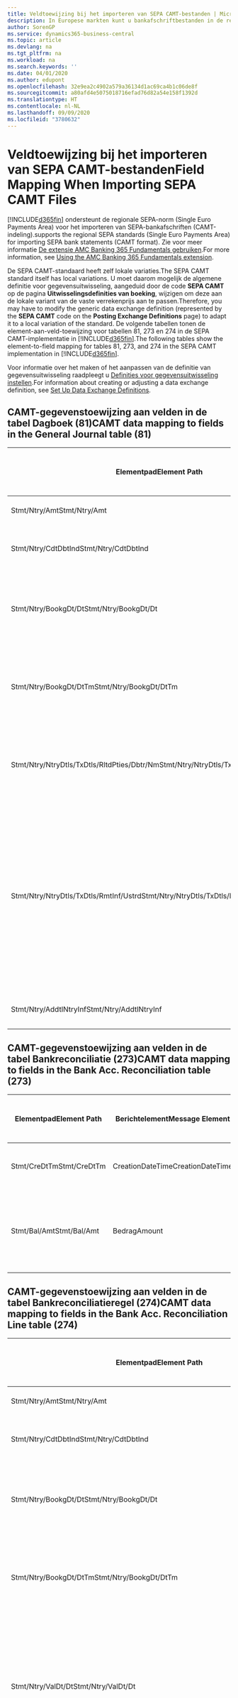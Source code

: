 ```yaml
---
title: Veldtoewijzing bij het importeren van SEPA CAMT-bestanden | Microsoft Docs
description: In Europese markten kunt u bankafschriftbestanden in de regionale SEPA-norm (Single Euro Payments Area) importeren.
author: SorenGP
ms.service: dynamics365-business-central
ms.topic: article
ms.devlang: na
ms.tgt_pltfrm: na
ms.workload: na
ms.search.keywords: ''
ms.date: 04/01/2020
ms.author: edupont
ms.openlocfilehash: 32e9ea2c4902a579a36134d1ac69ca4b1c06de8f
ms.sourcegitcommit: a80afd4e5075018716efad76d82a54e158f1392d
ms.translationtype: HT
ms.contentlocale: nl-NL
ms.lasthandoff: 09/09/2020
ms.locfileid: "3780632"
---
```

# <a name="field-mapping-when-importing-sepa-camt-files"></a><span data-ttu-id="63320-103">Veldtoewijzing bij het importeren van SEPA CAMT-bestanden</span><span class="sxs-lookup"><span data-stu-id="63320-103">Field Mapping When Importing SEPA CAMT Files</span></span>
[!INCLUDE[d365fin](includes/d365fin_md.md)] <span data-ttu-id="63320-104">ondersteunt de regionale SEPA-norm (Single Euro Payments Area) voor het importeren van SEPA-bankafschriften (CAMT-indeling).</span><span class="sxs-lookup"><span data-stu-id="63320-104">supports the regional SEPA standards (Single Euro Payments Area) for importing SEPA bank statements (CAMT format).</span></span> <span data-ttu-id="63320-105">Zie voor meer informatie [De extensie AMC Banking 365 Fundamentals gebruiken](ui-extensions-amc-banking.md).</span><span class="sxs-lookup"><span data-stu-id="63320-105">For more information, see [Using the AMC Banking 365 Fundamentals extension](ui-extensions-amc-banking.md).</span></span>  

 <span data-ttu-id="63320-106">De SEPA CAMT-standaard heeft zelf lokale variaties.</span><span class="sxs-lookup"><span data-stu-id="63320-106">The SEPA CAMT standard itself has local variations.</span></span> <span data-ttu-id="63320-107">U moet daarom mogelijk de algemene definitie voor gegevensuitwisseling, aangeduid door de code **SEPA CAMT** op de pagina **Uitwisselingsdefinities van boeking**, wijzigen om deze aan de lokale variant van de vaste verrekenprijs aan te passen.</span><span class="sxs-lookup"><span data-stu-id="63320-107">Therefore, you may have to modify the generic data exchange definition (represented by the **SEPA CAMT** code on the **Posting Exchange Definitions** page) to adapt it to a local variation of the standard.</span></span> <span data-ttu-id="63320-108">De volgende tabellen tonen de element-aan-veld-toewijzing voor tabellen 81, 273 en 274 in de SEPA CAMT-implementatie in [!INCLUDE[d365fin](includes/d365fin_md.md)].</span><span class="sxs-lookup"><span data-stu-id="63320-108">The following tables show the element-to-field mapping for tables 81, 273, and 274 in the SEPA CAMT implementation in [!INCLUDE[d365fin](includes/d365fin_md.md)].</span></span>  

 <span data-ttu-id="63320-109">Voor informatie over het maken of het aanpassen van de definitie van gegevensuitwisseling raadpleegt u [Definities voor gegevensuitwisseling instellen](across-how-to-set-up-data-exchange-definitions.md).</span><span class="sxs-lookup"><span data-stu-id="63320-109">For information about creating or adjusting a data exchange definition, see [Set Up Data Exchange Definitions](across-how-to-set-up-data-exchange-definitions.md).</span></span>  

## <a name="camt-data-mapping-to-fields-in-the-general-journal-table-81"></a><span data-ttu-id="63320-110">CAMT-gegevenstoewijzing aan velden in de tabel Dagboek (81)</span><span class="sxs-lookup"><span data-stu-id="63320-110">CAMT data mapping to fields in the General Journal table (81)</span></span>  

|<span data-ttu-id="63320-111">Elementpad</span><span class="sxs-lookup"><span data-stu-id="63320-111">Element Path</span></span>|<span data-ttu-id="63320-112">Berichtelement</span><span class="sxs-lookup"><span data-stu-id="63320-112">Message Element</span></span>|<span data-ttu-id="63320-113">Gegevenssoort</span><span class="sxs-lookup"><span data-stu-id="63320-113">Data Type</span></span>|<span data-ttu-id="63320-114">Omschrijving</span><span class="sxs-lookup"><span data-stu-id="63320-114">Description</span></span>|<span data-ttu-id="63320-115">Identificatie voor een negatief teken</span><span class="sxs-lookup"><span data-stu-id="63320-115">Negative-Sign Identifier</span></span>|<span data-ttu-id="63320-116">Veldnr.</span><span class="sxs-lookup"><span data-stu-id="63320-116">Field No.</span></span>|<span data-ttu-id="63320-117">Veldnaam</span><span class="sxs-lookup"><span data-stu-id="63320-117">Field Name</span></span>|  
|------------------|---------------------|---------------|-----------------|-------------------------------|---------------|----------------|  
|<span data-ttu-id="63320-118">Stmt/Ntry/Amt</span><span class="sxs-lookup"><span data-stu-id="63320-118">Stmt/Ntry/Amt</span></span>|<span data-ttu-id="63320-119">Bedrag</span><span class="sxs-lookup"><span data-stu-id="63320-119">Amount</span></span>|<span data-ttu-id="63320-120">Decimaal</span><span class="sxs-lookup"><span data-stu-id="63320-120">Decimal</span></span>|<span data-ttu-id="63320-121">Het geldbedrag in de kaspost</span><span class="sxs-lookup"><span data-stu-id="63320-121">The amount of money in the cash entry</span></span>||<span data-ttu-id="63320-122">13</span><span class="sxs-lookup"><span data-stu-id="63320-122">13</span></span>|<span data-ttu-id="63320-123">Bedrag</span><span class="sxs-lookup"><span data-stu-id="63320-123">Amount</span></span>|  
|<span data-ttu-id="63320-124">Stmt/Ntry/CdtDbtInd</span><span class="sxs-lookup"><span data-stu-id="63320-124">Stmt/Ntry/CdtDbtInd</span></span>|<span data-ttu-id="63320-125">CreditDebitIndicator</span><span class="sxs-lookup"><span data-stu-id="63320-125">CreditDebitIndicator</span></span>|<span data-ttu-id="63320-126">Tekst</span><span class="sxs-lookup"><span data-stu-id="63320-126">Text</span></span>|<span data-ttu-id="63320-127">Geeft aan of de post een credit- of een debetpost is</span><span class="sxs-lookup"><span data-stu-id="63320-127">Indicates whether the entry is a credit or a debit entry</span></span>|<span data-ttu-id="63320-128">DBIT</span><span class="sxs-lookup"><span data-stu-id="63320-128">DBIT</span></span>|<span data-ttu-id="63320-129">13</span><span class="sxs-lookup"><span data-stu-id="63320-129">13</span></span>|<span data-ttu-id="63320-130">Bedrag</span><span class="sxs-lookup"><span data-stu-id="63320-130">Amount</span></span>|  
|<span data-ttu-id="63320-131">Stmt/Ntry/BookgDt/Dt</span><span class="sxs-lookup"><span data-stu-id="63320-131">Stmt/Ntry/BookgDt/Dt</span></span>|<span data-ttu-id="63320-132">Datum</span><span class="sxs-lookup"><span data-stu-id="63320-132">Date</span></span>|<span data-ttu-id="63320-133">Datum</span><span class="sxs-lookup"><span data-stu-id="63320-133">Date</span></span>|<span data-ttu-id="63320-134">De datum waarop een post wordt geboekt naar een rekening in de boeken van de rekeningservice</span><span class="sxs-lookup"><span data-stu-id="63320-134">The date when an entry is posted to an account on the account servicer's books</span></span>||<span data-ttu-id="63320-135">5</span><span class="sxs-lookup"><span data-stu-id="63320-135">5</span></span>|<span data-ttu-id="63320-136">Boekingsdatum</span><span class="sxs-lookup"><span data-stu-id="63320-136">Posting Date</span></span>|  
|<span data-ttu-id="63320-137">Stmt/Ntry/BookgDt/DtTm</span><span class="sxs-lookup"><span data-stu-id="63320-137">Stmt/Ntry/BookgDt/DtTm</span></span>|<span data-ttu-id="63320-138">DateTime</span><span class="sxs-lookup"><span data-stu-id="63320-138">DateTime</span></span>|<span data-ttu-id="63320-139">DateTime</span><span class="sxs-lookup"><span data-stu-id="63320-139">DateTime</span></span>|<span data-ttu-id="63320-140">De datum en tijd waarop een post wordt geboekt naar een rekening in de boeken van de rekeningservice</span><span class="sxs-lookup"><span data-stu-id="63320-140">The date and time when an entry is posted to an account on the account servicer's books</span></span>||<span data-ttu-id="63320-141">5</span><span class="sxs-lookup"><span data-stu-id="63320-141">5</span></span>|<span data-ttu-id="63320-142">Boekingsdatum</span><span class="sxs-lookup"><span data-stu-id="63320-142">Posting Date</span></span>|  
|<span data-ttu-id="63320-143">Stmt/Ntry/NtryDtls/TxDtls/RltdPties/Dbtr/Nm</span><span class="sxs-lookup"><span data-stu-id="63320-143">Stmt/Ntry/NtryDtls/TxDtls/RltdPties/Dbtr/Nm</span></span>|<span data-ttu-id="63320-144">Naam</span><span class="sxs-lookup"><span data-stu-id="63320-144">Name</span></span>|<span data-ttu-id="63320-145">Tekst</span><span class="sxs-lookup"><span data-stu-id="63320-145">Text</span></span>|<span data-ttu-id="63320-146">De naam van de partij die een geldbedrag is verschuldigd aan de (uiteindelijke) incassant</span><span class="sxs-lookup"><span data-stu-id="63320-146">The name of the party that owes an amount of money to the (ultimate) creditor</span></span>||<span data-ttu-id="63320-147">1221</span><span class="sxs-lookup"><span data-stu-id="63320-147">1221</span></span>|<span data-ttu-id="63320-148">Informatie over betaler</span><span class="sxs-lookup"><span data-stu-id="63320-148">Payer Information</span></span>|  
|<span data-ttu-id="63320-149">Stmt/Ntry/NtryDtls/TxDtls/RmtInf/Ustrd</span><span class="sxs-lookup"><span data-stu-id="63320-149">Stmt/Ntry/NtryDtls/TxDtls/RmtInf/Ustrd</span></span>|<span data-ttu-id="63320-150">Ongestructureerd</span><span class="sxs-lookup"><span data-stu-id="63320-150">Unstructured</span></span>|<span data-ttu-id="63320-151">Tekst</span><span class="sxs-lookup"><span data-stu-id="63320-151">Text</span></span>|<span data-ttu-id="63320-152">Informatie die wordt verschaft om de afstemming/reconciliatie mogelijk te maken van een post met de artikelen die de betaling wordt geacht te vereffenen, zoals commerciële facturen in een vorderingsysteem, in een ongestructureerde vorm</span><span class="sxs-lookup"><span data-stu-id="63320-152">Information supplied to enable the matching/reconciliation of an entry with the items that the payment is intended to settle, such as commercial invoices in an accounts-receivable system, in an unstructured form</span></span>||<span data-ttu-id="63320-153">8</span><span class="sxs-lookup"><span data-stu-id="63320-153">8</span></span>|<span data-ttu-id="63320-154">Omschrijving</span><span class="sxs-lookup"><span data-stu-id="63320-154">Description</span></span>|  
|<span data-ttu-id="63320-155">Stmt/Ntry/AddtlNtryInf</span><span class="sxs-lookup"><span data-stu-id="63320-155">Stmt/Ntry/AddtlNtryInf</span></span>|<span data-ttu-id="63320-156">AdditionalEntryInformation</span><span class="sxs-lookup"><span data-stu-id="63320-156">AdditionalEntryInformation</span></span>|<span data-ttu-id="63320-157">Tekst</span><span class="sxs-lookup"><span data-stu-id="63320-157">Text</span></span>|<span data-ttu-id="63320-158">Extra informatie over de invoer</span><span class="sxs-lookup"><span data-stu-id="63320-158">Additional information about the entry</span></span>||<span data-ttu-id="63320-159">1222</span><span class="sxs-lookup"><span data-stu-id="63320-159">1222</span></span>|<span data-ttu-id="63320-160">Transactie-informatie</span><span class="sxs-lookup"><span data-stu-id="63320-160">Transaction Information</span></span>|  

## <a name="camt-data-mapping-to-fields-in-the-bank-acc-reconciliation-table-273"></a><span data-ttu-id="63320-161">CAMT-gegevenstoewijzing aan velden in de tabel Bankreconciliatie (273)</span><span class="sxs-lookup"><span data-stu-id="63320-161">CAMT data mapping to fields in the Bank Acc. Reconciliation table (273)</span></span>  

|<span data-ttu-id="63320-162">Elementpad</span><span class="sxs-lookup"><span data-stu-id="63320-162">Element Path</span></span>|<span data-ttu-id="63320-163">Berichtelement</span><span class="sxs-lookup"><span data-stu-id="63320-163">Message Element</span></span>|<span data-ttu-id="63320-164">Gegevenssoort</span><span class="sxs-lookup"><span data-stu-id="63320-164">Data Type</span></span>|<span data-ttu-id="63320-165">Omschrijving</span><span class="sxs-lookup"><span data-stu-id="63320-165">Description</span></span>|<span data-ttu-id="63320-166">Identificatie voor een negatief teken</span><span class="sxs-lookup"><span data-stu-id="63320-166">Negative-Sign Identifier</span></span>|<span data-ttu-id="63320-167">Veldnr.</span><span class="sxs-lookup"><span data-stu-id="63320-167">Field No.</span></span>|<span data-ttu-id="63320-168">Veldnaam</span><span class="sxs-lookup"><span data-stu-id="63320-168">Field Name</span></span>|  
|------------------|---------------------|---------------|-----------------|-------------------------------|---------------|----------------|  
|<span data-ttu-id="63320-169">Stmt/CreDtTm</span><span class="sxs-lookup"><span data-stu-id="63320-169">Stmt/CreDtTm</span></span>|<span data-ttu-id="63320-170">CreationDateTime</span><span class="sxs-lookup"><span data-stu-id="63320-170">CreationDateTime</span></span>|<span data-ttu-id="63320-171">Datum</span><span class="sxs-lookup"><span data-stu-id="63320-171">Date</span></span>|<span data-ttu-id="63320-172">De datum en tijd waarop het bericht is gemaakt.</span><span class="sxs-lookup"><span data-stu-id="63320-172">The date and time when the message was created</span></span>||<span data-ttu-id="63320-173">3</span><span class="sxs-lookup"><span data-stu-id="63320-173">3</span></span>|<span data-ttu-id="63320-174">Afschriftdatum</span><span class="sxs-lookup"><span data-stu-id="63320-174">Statement Date</span></span>|  
|<span data-ttu-id="63320-175">Stmt/Bal/Amt</span><span class="sxs-lookup"><span data-stu-id="63320-175">Stmt/Bal/Amt</span></span>|<span data-ttu-id="63320-176">Bedrag</span><span class="sxs-lookup"><span data-stu-id="63320-176">Amount</span></span>|<span data-ttu-id="63320-177">Decimaal</span><span class="sxs-lookup"><span data-stu-id="63320-177">Decimal</span></span>|<span data-ttu-id="63320-178">Het bedrag dat resulteert uit de tot een nettowaarde teruggebrachte bedragen voor alle debet- en creditposten</span><span class="sxs-lookup"><span data-stu-id="63320-178">The amount resulting from the netted amounts for all debit and credit entries</span></span>||<span data-ttu-id="63320-179">4</span><span class="sxs-lookup"><span data-stu-id="63320-179">4</span></span>|<span data-ttu-id="63320-180">Eindsaldo afschrift</span><span class="sxs-lookup"><span data-stu-id="63320-180">Statement Ending Balance</span></span>|  

## <a name="camt-data-mapping-to-fields-in-the-bank-acc-reconciliation-line-table-274"></a><span data-ttu-id="63320-181">CAMT-gegevenstoewijzing aan velden in de tabel Bankreconciliatieregel (274)</span><span class="sxs-lookup"><span data-stu-id="63320-181">CAMT data mapping to fields in the Bank Acc. Reconciliation Line table (274)</span></span>  

|<span data-ttu-id="63320-182">Elementpad</span><span class="sxs-lookup"><span data-stu-id="63320-182">Element Path</span></span>|<span data-ttu-id="63320-183">Berichtelement</span><span class="sxs-lookup"><span data-stu-id="63320-183">Message Element</span></span>|<span data-ttu-id="63320-184">Gegevenssoort</span><span class="sxs-lookup"><span data-stu-id="63320-184">Data Type</span></span>|<span data-ttu-id="63320-185">Omschrijving</span><span class="sxs-lookup"><span data-stu-id="63320-185">Description</span></span>|<span data-ttu-id="63320-186">Identificatie voor een negatief teken</span><span class="sxs-lookup"><span data-stu-id="63320-186">Negative-Sign Identifier</span></span>|<span data-ttu-id="63320-187">Veldnr.</span><span class="sxs-lookup"><span data-stu-id="63320-187">Field No.</span></span>|<span data-ttu-id="63320-188">Veldnaam</span><span class="sxs-lookup"><span data-stu-id="63320-188">Field Name</span></span>|  
|------------------|---------------------|---------------|-----------------|-------------------------------|---------------|----------------|  
|<span data-ttu-id="63320-189">Stmt/Ntry/Amt</span><span class="sxs-lookup"><span data-stu-id="63320-189">Stmt/Ntry/Amt</span></span>|<span data-ttu-id="63320-190">Bedrag</span><span class="sxs-lookup"><span data-stu-id="63320-190">Amount</span></span>|<span data-ttu-id="63320-191">Decimaal</span><span class="sxs-lookup"><span data-stu-id="63320-191">Decimal</span></span>|<span data-ttu-id="63320-192">Het geldbedrag in de kaspost</span><span class="sxs-lookup"><span data-stu-id="63320-192">The amount of money in the cash entry</span></span>||<span data-ttu-id="63320-193">7</span><span class="sxs-lookup"><span data-stu-id="63320-193">7</span></span>|<span data-ttu-id="63320-194">Afschrifttotaal</span><span class="sxs-lookup"><span data-stu-id="63320-194">Statement Amount</span></span>|  
|<span data-ttu-id="63320-195">Stmt/Ntry/CdtDbtInd</span><span class="sxs-lookup"><span data-stu-id="63320-195">Stmt/Ntry/CdtDbtInd</span></span>|<span data-ttu-id="63320-196">CreditDebitIndicator</span><span class="sxs-lookup"><span data-stu-id="63320-196">CreditDebitIndicator</span></span>|<span data-ttu-id="63320-197">Tekst</span><span class="sxs-lookup"><span data-stu-id="63320-197">Text</span></span>|<span data-ttu-id="63320-198">Geeft aan of de post een credit- of een debetpost is</span><span class="sxs-lookup"><span data-stu-id="63320-198">Indicates whether the entry is a credit or a debit entry</span></span>|<span data-ttu-id="63320-199">DBIT</span><span class="sxs-lookup"><span data-stu-id="63320-199">DBIT</span></span>|<span data-ttu-id="63320-200">7</span><span class="sxs-lookup"><span data-stu-id="63320-200">7</span></span>|<span data-ttu-id="63320-201">Afschrifttotaal</span><span class="sxs-lookup"><span data-stu-id="63320-201">Statement Amount</span></span>|  
|<span data-ttu-id="63320-202">Stmt/Ntry/BookgDt/Dt</span><span class="sxs-lookup"><span data-stu-id="63320-202">Stmt/Ntry/BookgDt/Dt</span></span>|<span data-ttu-id="63320-203">Datum</span><span class="sxs-lookup"><span data-stu-id="63320-203">Date</span></span>|<span data-ttu-id="63320-204">Datum</span><span class="sxs-lookup"><span data-stu-id="63320-204">Date</span></span>|<span data-ttu-id="63320-205">De datum waarop een post wordt geboekt naar een rekening in de boeken van de rekeningservice</span><span class="sxs-lookup"><span data-stu-id="63320-205">The date when an entry is posted to an account on the account servicer's books</span></span>||<span data-ttu-id="63320-206">5</span><span class="sxs-lookup"><span data-stu-id="63320-206">5</span></span>|<span data-ttu-id="63320-207">Transactiedatum</span><span class="sxs-lookup"><span data-stu-id="63320-207">Transaction Date</span></span>|  
|<span data-ttu-id="63320-208">Stmt/Ntry/BookgDt/DtTm</span><span class="sxs-lookup"><span data-stu-id="63320-208">Stmt/Ntry/BookgDt/DtTm</span></span>|<span data-ttu-id="63320-209">DateTime</span><span class="sxs-lookup"><span data-stu-id="63320-209">DateTime</span></span>|<span data-ttu-id="63320-210">DateTime</span><span class="sxs-lookup"><span data-stu-id="63320-210">DateTime</span></span>|<span data-ttu-id="63320-211">De datum en tijd waarop een post wordt geboekt naar een rekening in de boeken van de rekeningservice</span><span class="sxs-lookup"><span data-stu-id="63320-211">The date and time when an entry is posted to an account on the account servicer's books</span></span>||<span data-ttu-id="63320-212">5</span><span class="sxs-lookup"><span data-stu-id="63320-212">5</span></span>|<span data-ttu-id="63320-213">Transactiedatum</span><span class="sxs-lookup"><span data-stu-id="63320-213">Transaction Date</span></span>|  
|<span data-ttu-id="63320-214">Stmt/Ntry/ValDt/Dt</span><span class="sxs-lookup"><span data-stu-id="63320-214">Stmt/Ntry/ValDt/Dt</span></span>|<span data-ttu-id="63320-215">Datum</span><span class="sxs-lookup"><span data-stu-id="63320-215">Date</span></span>|<span data-ttu-id="63320-216">Datum</span><span class="sxs-lookup"><span data-stu-id="63320-216">Date</span></span>|<span data-ttu-id="63320-217">De datum waarop activa beschikbaar worden voor de rekeninghouder in het geval van een creditpost, of niet meer beschikbaar zijn voor de rekeninghouder in het geval van een debetpost</span><span class="sxs-lookup"><span data-stu-id="63320-217">The date when assets become available to the account owner in case of a credit entry, or cease to be available to the account owner in case of a debit entry</span></span>||<span data-ttu-id="63320-218">12</span><span class="sxs-lookup"><span data-stu-id="63320-218">12</span></span>|<span data-ttu-id="63320-219">Waardedatum</span><span class="sxs-lookup"><span data-stu-id="63320-219">Value Date</span></span>|  
|<span data-ttu-id="63320-220">Stmt/Ntry/ValDt/DtTm</span><span class="sxs-lookup"><span data-stu-id="63320-220">Stmt/Ntry/ValDt/DtTm</span></span>|<span data-ttu-id="63320-221">DateTime</span><span class="sxs-lookup"><span data-stu-id="63320-221">DateTime</span></span>|<span data-ttu-id="63320-222">DateTime</span><span class="sxs-lookup"><span data-stu-id="63320-222">DateTime</span></span>|<span data-ttu-id="63320-223">De datum en tijd waarop activa beschikbaar worden voor de rekeninghouder in het geval van een creditpost, of niet meer beschikbaar zijn voor de rekeninghouder in het geval van een debetpost</span><span class="sxs-lookup"><span data-stu-id="63320-223">The date and time when assets become available to the account owner in case of a credit entry, or cease to be available to the account owner in case of a debit entry</span></span>||<span data-ttu-id="63320-224">12</span><span class="sxs-lookup"><span data-stu-id="63320-224">12</span></span>|<span data-ttu-id="63320-225">Waardedatum</span><span class="sxs-lookup"><span data-stu-id="63320-225">Value Date</span></span>|  
|<span data-ttu-id="63320-226">Stmt/Ntry/NtryDtls/TxDtls/RltdPties/Dbtr/Nm</span><span class="sxs-lookup"><span data-stu-id="63320-226">Stmt/Ntry/NtryDtls/TxDtls/RltdPties/Dbtr/Nm</span></span>|<span data-ttu-id="63320-227">Naam</span><span class="sxs-lookup"><span data-stu-id="63320-227">Name</span></span>|<span data-ttu-id="63320-228">Tekst</span><span class="sxs-lookup"><span data-stu-id="63320-228">Text</span></span>|<span data-ttu-id="63320-229">De naam van de partij die een geldbedrag is verschuldigd aan de (uiteindelijke) incassant</span><span class="sxs-lookup"><span data-stu-id="63320-229">The name of the party that owes an amount of money to the (ultimate) creditor</span></span>||<span data-ttu-id="63320-230">15</span><span class="sxs-lookup"><span data-stu-id="63320-230">15</span></span>|<span data-ttu-id="63320-231">Informatie over betaler</span><span class="sxs-lookup"><span data-stu-id="63320-231">Payer Information</span></span>|  
|<span data-ttu-id="63320-232">Stmt/Ntry/NtryDtls/TxDtls/RmtInf/Ustrd</span><span class="sxs-lookup"><span data-stu-id="63320-232">Stmt/Ntry/NtryDtls/TxDtls/RmtInf/Ustrd</span></span>|<span data-ttu-id="63320-233">Ongestructureerd</span><span class="sxs-lookup"><span data-stu-id="63320-233">Unstructured</span></span>|<span data-ttu-id="63320-234">Tekst</span><span class="sxs-lookup"><span data-stu-id="63320-234">Text</span></span>|<span data-ttu-id="63320-235">Informatie die wordt verschaft om de afstemming/reconciliatie mogelijk te maken van een post met de artikelen die de betaling wordt geacht te vereffenen, zoals commerciële facturen in een vorderingsysteem, in een ongestructureerde vorm</span><span class="sxs-lookup"><span data-stu-id="63320-235">Information supplied to enable the matching/reconciliation of an entry with the items that the payment is intended to settle, such as commercial invoices in an accounts-receivable system, in an unstructured form</span></span>||<span data-ttu-id="63320-236">6</span><span class="sxs-lookup"><span data-stu-id="63320-236">6</span></span>|<span data-ttu-id="63320-237">Omschrijving</span><span class="sxs-lookup"><span data-stu-id="63320-237">Description</span></span>|  
|<span data-ttu-id="63320-238">Stmt/Ntry/AddtlNtryInf</span><span class="sxs-lookup"><span data-stu-id="63320-238">Stmt/Ntry/AddtlNtryInf</span></span>|<span data-ttu-id="63320-239">AdditionalEntryInformation</span><span class="sxs-lookup"><span data-stu-id="63320-239">AdditionalEntryInformation</span></span>|<span data-ttu-id="63320-240">Tekst</span><span class="sxs-lookup"><span data-stu-id="63320-240">Text</span></span>|<span data-ttu-id="63320-241">Extra informatie over de invoer</span><span class="sxs-lookup"><span data-stu-id="63320-241">Additional information about the entry</span></span>||<span data-ttu-id="63320-242">16</span><span class="sxs-lookup"><span data-stu-id="63320-242">16</span></span>|<span data-ttu-id="63320-243">Transactie-informatie</span><span class="sxs-lookup"><span data-stu-id="63320-243">Transaction Information</span></span>|  

 <span data-ttu-id="63320-244">Elementen in het knooppunt **Ntry** die worden geïmporteerd in [!INCLUDE[d365fin](includes/d365fin_md.md)] maar niet aan velden worden toegewezen, worden opgeslagen in de tabel **Kolomdef. boekingsuitwisseling**.</span><span class="sxs-lookup"><span data-stu-id="63320-244">Elements in the **Ntry** node that are imported into [!INCLUDE[d365fin](includes/d365fin_md.md)] but not mapped to any fields are stored in the **Posting Exch. Column Def** table.</span></span> <span data-ttu-id="63320-245">Gebruikers kunnen deze elementen vanuit de pagina's **Betalingsreconciliatiedagboek**, **Betalingsvereffening** en **Bankreconciliatie** weergeven door de actie **Details bankrekeningafschriftregel** te kiezen.</span><span class="sxs-lookup"><span data-stu-id="63320-245">Users can view these elements from the **Payment Reconciliation Journal**, **Payment Application**, and **Bank Acc. Reconciliation** pages by choosing the **Bank Statement Line Details** action.</span></span> <span data-ttu-id="63320-246">Zie voor meer informatie [Betalingen vereffenen met automatische vereffening](receivables-how-reconcile-payments-auto-application.md).</span><span class="sxs-lookup"><span data-stu-id="63320-246">For more information, see [Reconcile Payments Using Automatic Application](receivables-how-reconcile-payments-auto-application.md).</span></span>  
## <a name="see-also"></a><span data-ttu-id="63320-247">Zie ook</span><span class="sxs-lookup"><span data-stu-id="63320-247">See Also</span></span>  
[<span data-ttu-id="63320-248">Gegevensuitwisseling instellen</span><span class="sxs-lookup"><span data-stu-id="63320-248">Setting Up Data Exchange</span></span>](across-set-up-data-exchange.md)  
[<span data-ttu-id="63320-249">Gegevens elektronisch uitwisselen</span><span class="sxs-lookup"><span data-stu-id="63320-249">Exchanging Data Electronically</span></span>](across-data-exchange.md)  
<span data-ttu-id="63320-250">[De AMC Banking 365 Fundamentals-extensie gebruiken](ui-extensions-amc-banking.md) </span><span class="sxs-lookup"><span data-stu-id="63320-250">[Using the AMC Banking 365 Fundamentals extension](ui-extensions-amc-banking.md) </span></span>  
[<span data-ttu-id="63320-251">Gebruik XML-schema's om definities voor gegevensuitwisseling voor te bereiden</span><span class="sxs-lookup"><span data-stu-id="63320-251">Use XML Schemas to Prepare Data Exchange Definitions</span></span>](across-how-to-use-xml-schemas-to-prepare-data-exchange-definitions.md)  
[<span data-ttu-id="63320-252">Betalingen reconciliëren met automatische vereffening</span><span class="sxs-lookup"><span data-stu-id="63320-252">Reconcile Payments Using Automatic Application</span></span>](receivables-how-reconcile-payments-auto-application.md)  
